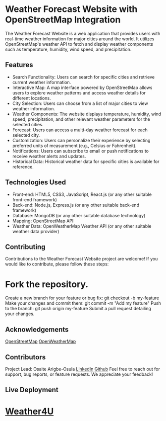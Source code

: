 # Weather Forecast Website with OpenStreetMap Integration

The Weather Forecast Website is a web application that provides users with real-time weather information for major cities around the world. It utilizes OpenStreetMap's weather API to fetch and display weather components such as temperature, humidity, wind speed, and precipitation.

## Features

-   Search Functionality: Users can search for specific cities and retrieve current weather information.
-   Interactive Map: A map interface powered by OpenStreetMap allows users to explore weather patterns and access weather details for different locations.
-   City Selection: Users can choose from a list of major cities to view weather information.
-   Weather Components: The website displays temperature, humidity, wind speed, precipitation, and other relevant weather parameters for the selected cities.
-   Forecast: Users can access a multi-day weather forecast for each selected city.
-   Customization: Users can personalize their experience by selecting preferred units of measurement (e.g., Celsius or Fahrenheit).
-   Notifications: Users can subscribe to email or push notifications to receive weather alerts and updates.
-   Historical Data: Historical weather data for specific cities is available for reference.

## Technologies Used

-   Front-end: HTML5, CSS3, JavaScript, React.js (or any other suitable front-end framework)
-   Back-end: Node.js, Express.js (or any other suitable back-end framework)
-   Database: MongoDB (or any other suitable database technology)
-   Mapping: OpenStreetMap API
-   Weather Data: OpenWeatherMap Weather API (or any other suitable weather data provider)

## Contributing

Contributions to the Weather Forecast Website project are welcome! If you would like to contribute, please follow these steps:

# Fork the repository.

Create a new branch for your feature or bug fix: git checkout -b my-feature
Make your changes and commit them: git commit -m "Add my feature"
Push to the branch: git push origin my-feature
Submit a pull request detailing your changes.

## Acknowledgements

[OpenStreetMap](https://www.openstreetmap.org/)
[OpenWeatherMap](https://openweathermap.org/)

## Contributors

Project Lead: Osaite Arigbe-Osula [LinkedIn](https://www.linkedin.com/in/osaite-arigbe-osula-6386a6170?lipi=urn%3Ali%3Apage%3Ad_flagship3_profile_view_base_contact_details%3BgdZghNkxR1eQm34nOq347g%3D%3D) [Github](https://github.com/IK-18)
Feel free to reach out for support, bug reports, or feature requests. We appreciate your feedback!

## Live Deployment

# [Weather4U](https://weather-app-steel-seven.vercel.app/)
